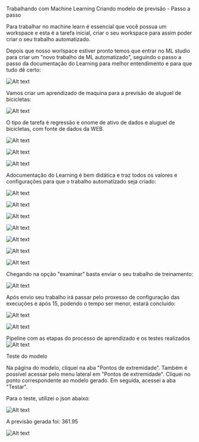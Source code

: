  Trabalhando com Machine Learning
Criando modelo de previsão - Passo a passo

Para trabalhar no machine learn é essencial que você possua um workspace e esta é a tarefa inicial, criar o seu workspace para assim poder criar o seu trabalho automatizado.

Depois que nosso worlspace estiver pronto temos que entrar no ML studio para criar um "novo trabalho de ML automatizado", seguindo o passo a passo da documentação do Learning para melhor entendimento e para que tudo dê certo: 

![Alt text](image-18.png)

Vamos criar um aprendizado de maquina para a previsão de aluguel de bicicletas:

![Alt text](image-17.png)


O tipo de tarefa é regressão e onome de ativo de dados e aluguel de bicicletas, com fonte de dados da WEB. 


![Alt text](image-16.png)


![Alt text](image-15.png)


![Alt text](image-14.png)


Adocumentação do Learning é bem didática e traz todos os valores e configurações para que o trabalho automatizado seja criado: 

![Alt text](image-13.png)

![Alt text](image-12.png)

![Alt text](image-11.png)

![Alt text](image-10.png)

![Alt text](image-9.png)


![Alt text](image-8.png)


![Alt text](image-7.png)





Chegando na opção "examinar" basta enviar o seu trabalho de treinamento: 

![Alt text](image-6.png)














Após envio seu trabalho irá passar pelo proxesso de configuração das execuções e após 15, podendo o tempo ser menor, estará concluído: 

![Alt text](image-5.png)

![Alt text](image-4.png)







Pipeline com as etapas do processo de aprendizado e os testes realizados 
![Alt text](image-3.png)


Teste do modelo



Na página do modelo, cliquei na aba "Pontos de extremidade". Também é possível acessar pelo menu lateral em "Pontos de extremidade". Cliquei no ponto correspondente ao modelo gerado. Em seguida, acessei a aba "Testar".

Para o teste, utilizei o json abaixo:


![Alt text](image-2.png)



A previsão gerada foi: 361.95

![Alt text](image-1.png)


